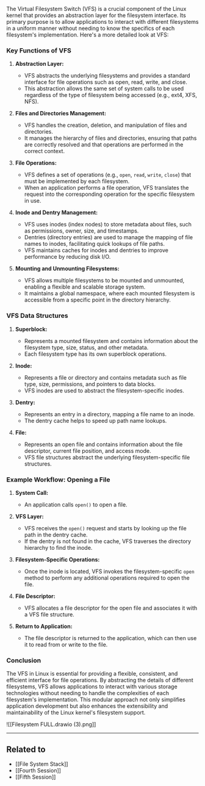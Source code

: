 The Virtual Filesystem Switch (VFS) is a crucial component of the Linux kernel that provides an abstraction layer for the filesystem interface. Its primary purpose is to allow applications to interact with different filesystems in a uniform manner without needing to know the specifics of each filesystem's implementation. Here's a more detailed look at VFS:

### Key Functions of VFS

1. **Abstraction Layer:**
   - VFS abstracts the underlying filesystems and provides a standard interface for file operations such as open, read, write, and close.
   - This abstraction allows the same set of system calls to be used regardless of the type of filesystem being accessed (e.g., ext4, XFS, NFS).

2. **Files and Directories Management:**
   - VFS handles the creation, deletion, and manipulation of files and directories.
   - It manages the hierarchy of files and directories, ensuring that paths are correctly resolved and that operations are performed in the correct context.

3. **File Operations:**
   - VFS defines a set of operations (e.g., `open`, `read`, `write`, `close`) that must be implemented by each filesystem.
   - When an application performs a file operation, VFS translates the request into the corresponding operation for the specific filesystem in use.

4. **Inode and Dentry Management:**
   - VFS uses inodes (index nodes) to store metadata about files, such as permissions, owner, size, and timestamps.
   - Dentries (directory entries) are used to manage the mapping of file names to inodes, facilitating quick lookups of file paths.
   - VFS maintains caches for inodes and dentries to improve performance by reducing disk I/O.

5. **Mounting and Unmounting Filesystems:**
   - VFS allows multiple filesystems to be mounted and unmounted, enabling a flexible and scalable storage system.
   - It maintains a global namespace, where each mounted filesystem is accessible from a specific point in the directory hierarchy.

### VFS Data Structures

1. **Superblock:**
   - Represents a mounted filesystem and contains information about the filesystem type, size, status, and other metadata.
   - Each filesystem type has its own superblock operations.

2. **Inode:**
   - Represents a file or directory and contains metadata such as file type, size, permissions, and pointers to data blocks.
   - VFS inodes are used to abstract the filesystem-specific inodes.

3. **Dentry:**
   - Represents an entry in a directory, mapping a file name to an inode.
   - The dentry cache helps to speed up path name lookups.

4. **File:**
   - Represents an open file and contains information about the file descriptor, current file position, and access mode.
   - VFS file structures abstract the underlying filesystem-specific file structures.

### Example Workflow: Opening a File

1. **System Call:**
   - An application calls `open()` to open a file.
   
2. **VFS Layer:**
   - VFS receives the `open()` request and starts by looking up the file path in the dentry cache.
   - If the dentry is not found in the cache, VFS traverses the directory hierarchy to find the inode.

3. **Filesystem-Specific Operations:**
   - Once the inode is located, VFS invokes the filesystem-specific `open` method to perform any additional operations required to open the file.
   
4. **File Descriptor:**
   - VFS allocates a file descriptor for the open file and associates it with a VFS file structure.
   
5. **Return to Application:**
   - The file descriptor is returned to the application, which can then use it to read from or write to the file.

### Conclusion

The VFS in Linux is essential for providing a flexible, consistent, and efficient interface for file operations. By abstracting the details of different filesystems, VFS allows applications to interact with various storage technologies without needing to handle the complexities of each filesystem's implementation. This modular approach not only simplifies application development but also enhances the extensibility and maintainability of the Linux kernel's filesystem support.

![[Filesystem FULL.drawio (3).png]]

---
## Related to
- [[File System Stack]]
- [[Fourth Session]]
- [[Fifth Session]]